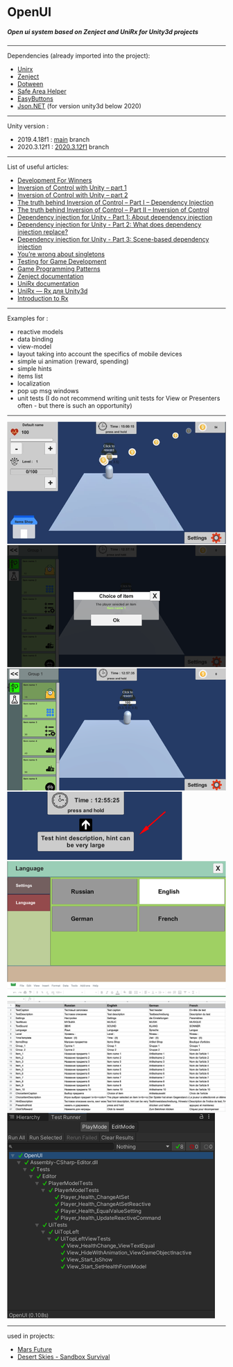 # OpenUI

##### Open ui system based on Zenject and UniRx for Unity3d projects
****
Dependencies (already imported into the project):
- [Unirx](https://github.com/neuecc/UniRx/)
- [Zenject](https://github.com/modesttree/Zenject)
- [Dotween](http://dotween.demigiant.com/download.php)
- [Safe Area Helper](https://assetstore.unity.com/packages/tools/gui/safe-area-helper-130488)
- [EasyButtons](https://github.com/madsbangh/EasyButtons)
- [Json.NET](https://www.newtonsoft.com/json) (for version unity3d below 2020)
****
Unity version :
- 2019.4.18f1 : [main](https://github.com/vetcat/OpenUI) branch
- 2020.3.12f1 : [2020.3.12f1](https://github.com/vetcat/OpenUI/tree/2020.3.12f1) branch
****
List of useful articles:

- [ Development For Winners](https://grofit.gitbook.io/development-for-winners/)
- [Inversion of Control with Unity – part 1](https://www.sebaslab.com/ioc-container-unity-part-1/)
- [Inversion of Control with Unity – part 2](https://www.sebaslab.com/ioc-container-unity-part-2/)
- [The truth behind Inversion of Control – Part I – Dependency Injection](https://www.sebaslab.com/the-truth-behind-inversion-of-control-part-i-dependency-injection/)
- [The truth behind Inversion of Control – Part II – Inversion of Control](https://www.sebaslab.com/the-truth-behind-inversion-of-control-part-ii-inversion-of-control/)
- [Dependency injection for Unity - Part 1: About dependency injection](https://www.what-could-possibly-go-wrong.com/dependency-injection-for-unity-part-1/)
- [Dependency injection for Unity - Part 2: What does dependency injection replace?](https://www.what-could-possibly-go-wrong.com/dependency-injection-for-unity-part-2/)
- [Dependency injection for Unity - Part 3: Scene-based dependency injection](https://www.what-could-possibly-go-wrong.com/dependency-injection-for-unity-part-3/)
- [You’re wrong about singletons](https://www.what-could-possibly-go-wrong.com/singletons/)
- [Testing for Game Development](https://www.what-could-possibly-go-wrong.com/testing-for-game-development/)
- [Game Programming Patterns](http://gameprogrammingpatterns.com/)
- [Zenject documentation](https://github.com/modesttree/Zenject)
- [UniRx documentation](https://github.com/neuecc/UniRx)
- [UniRx — Rx для Unity3d](https://habr.com/ru/post/342660/)
- [Introduction to Rx](http://introtorx.com/)
****
Examples for :
- reactive models
- data binding 
- view-model 
- layout taking into account the specifics of mobile devices  
- simple ui animation (reward, spending)
- simple hints
- items list
- localization
- pop up msg windows
- unit tests (I do not recommend writing unit tests for View or Presenters often - but there is such an opportunity)

****

![OpenUI_1](https://github.com/vetcat/OpenUI/blob/main/OtherSource/Images/OpenUI_1.jpg "OpenUI_1")
![Pop up window](https://github.com/vetcat/OpenUI/blob/main/OtherSource/Images/Pop%20up%20window.png "Pop up window")
![Items](https://github.com/vetcat/OpenUI/blob/main/OtherSource/Images/Items.png "Items")
![Hint](https://github.com/vetcat/OpenUI/blob/main/OtherSource/Images/Hint.png "Hint")
![Localization_1](https://github.com/vetcat/OpenUI/blob/main/OtherSource/Images/Localization_1.png "Localization_1")
![Localization_2](https://github.com/vetcat/OpenUI/blob/main/OtherSource/Images/Localization_2.png "Localization_2")
![UnitTests](https://github.com/vetcat/OpenUI/blob/main/OtherSource/Images/UnitTests.png "UnitTest")

****

used in projects:
- [Mars Future](https://play.google.com/store/apps/details?id=com.smgame.mars)
- [Desert Skies - Sandbox Survival](https://play.google.com/store/apps/details?id=com.playdarium.desert.skies.raft.survival.adventure)

